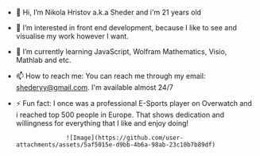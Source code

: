 - 👋 Hi, I’m Nikola Hristov a.k.a Sheder and i'm 21 years old
- 👀 I’m interested in front end development, because I like to see and visualise my work however I want.
- 🌱 I’m currently learning JavaScript, Wolfram Mathematics, Visio, Mathlab and etc.
- 📫 How to reach me: You can reach me through my email: shederyy@gmail.com. I'm available almost 24/7
- ⚡ Fun fact: I once was a professional E-Sports player on Overwatch and i reached top 500 people in Europe. That shows dedication and willingness for everything that I like and enjoy doing!


                    ![Image](https://github.com/user-attachments/assets/5af5015e-d9bb-4b6a-98ab-23c10b7b89df)
<!---
Shederyy/Shederyy is a ✨ special ✨ repository because its `README.md` (this file) appears on your GitHub profile.
You can click the Preview link to take a look at your changes.
--->
